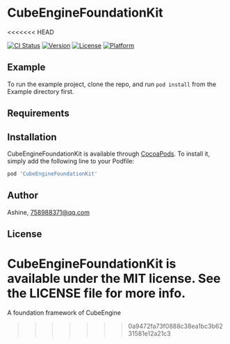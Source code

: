 # CubeEngineFoundationKit
<<<<<<< HEAD

[![CI Status](https://img.shields.io/travis/Ashine/CubeEngineFoundationKit.svg?style=flat)](https://travis-ci.org/Ashine/CubeEngineFoundationKit)
[![Version](https://img.shields.io/cocoapods/v/CubeEngineFoundationKit.svg?style=flat)](https://cocoapods.org/pods/CubeEngineFoundationKit)
[![License](https://img.shields.io/cocoapods/l/CubeEngineFoundationKit.svg?style=flat)](https://cocoapods.org/pods/CubeEngineFoundationKit)
[![Platform](https://img.shields.io/cocoapods/p/CubeEngineFoundationKit.svg?style=flat)](https://cocoapods.org/pods/CubeEngineFoundationKit)

## Example

To run the example project, clone the repo, and run `pod install` from the Example directory first.

## Requirements

## Installation

CubeEngineFoundationKit is available through [CocoaPods](https://cocoapods.org). To install
it, simply add the following line to your Podfile:

```ruby
pod 'CubeEngineFoundationKit'
```

## Author

Ashine, 758988371@qq.com

## License

CubeEngineFoundationKit is available under the MIT license. See the LICENSE file for more info.
=======
A foundation framework of CubeEngine
>>>>>>> 0a9472fa73f0888c38ea1bc3b6231581e12a21c3
